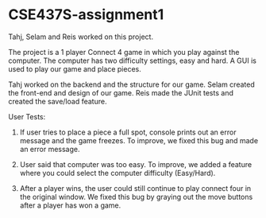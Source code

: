 # CSE437S-assignment1
Tahj, Selam and Reis worked on this project.

The project is a 1 player Connect 4 game in which you play against the computer. The computer has two difficulty settings, easy and hard. 
A GUI is used to play our game and place pieces.

Tahj worked on the backend and the structure for our game.
Selam created the front-end and design of our game.
Reis made the JUnit tests and created the save/load feature.

User Tests:
1. If user tries to place a piece a full spot, console prints out an error message and the game freezes.
   To improve, we fixed this bug and made an error message.

2. User said that computer was too easy.
   To improve, we added a feature where you could select the computer difficulty (Easy/Hard).
   
3. After a player wins, the user could still continue to play connect four in the original window.
   We fixed this bug by graying out the move buttons after a player has won a game.
